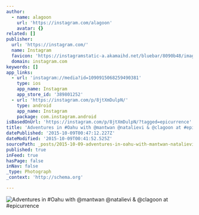 ```yaml
---
author:
  - name: alagoon
    url: 'https://instagram.com/alagoon'
    avatar: {}
related: []
publisher:
  url: 'https://instagram.com/'
  name: Instagram
  favicon: 'https://instagramstatic-a.akamaihd.net/bluebar/8090b48/images/ico/favicon.ico'
  domain: instagram.com
keywords: []
app_links:
  - url: 'instagram://media?id=1090915068259490381'
    type: ios
    app_name: Instagram
    app_store_id: '389801252'
  - url: 'https://instagram.com/p/8jtXmDulpN/'
    type: android
    app_name: Instagram
    package: com.instagram.android
isBasedOnUrl: 'https://instagram.com/p/8jtXmDulpN/?tagged=epicurrence'
title: 'Adventures in #Oahu with @mantwan @natalievi & @clagoon at #epicurrence'
datePublished: '2015-10-09T00:47:12.227Z'
dateModified: '2015-10-09T00:41:52.525Z'
sourcePath: _posts/2015-10-09-adventures-in-oahu-with-mantwan-natalievi-and-clagoon-at.md
published: true
inFeed: true
hasPage: false
inNav: false
_type: Photograph
_context: 'http://schema.org'

---
```

![Adventures in &num;Oahu with &commat;mantwan &commat;natalievi & &commat;clagoon at &num;epicurrence](https://scontent.cdninstagram.com/hphotos-xaf1/t51.2885-15/s640x640/sh0.08/e35/12106198_1504594423193755_35993260_n.jpg)